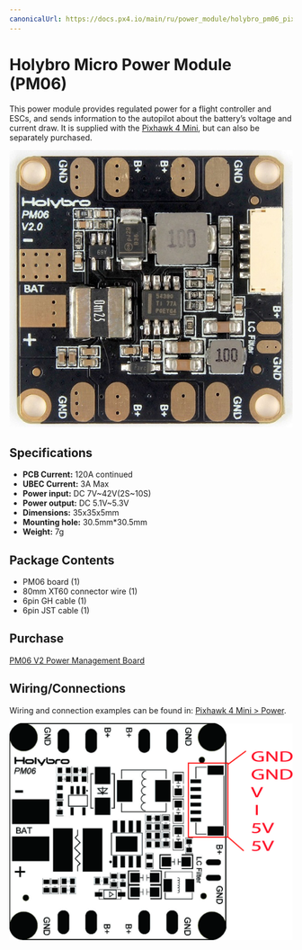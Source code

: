 ```yaml
---
canonicalUrl: https://docs.px4.io/main/ru/power_module/holybro_pm06_pixhawk4mini_power_module
---
```


# Holybro Micro Power Module (PM06)

This power module provides regulated power for a flight controller and ESCs, and sends information to the autopilot about the battery’s voltage and current draw. It is supplied with the [Pixhawk 4 Mini](../flight_controller/pixhawk4_mini.md), but can also be separately purchased.

![PM06](../../assets/hardware/power_module/holybro_pm06/pm06_hero.jpg)


## Specifications

- **PCB Current:** 120A continued
- **UBEC Current:** 3A Max
- **Power input:** DC 7V~42V(2S~10S)
- **Power output:** DC 5.1V~5.3V
- **Dimensions:** 35x35x5mm
- **Mounting hole:** 30.5mm*30.5mm
- **Weight:** 7g

## Package Contents

- PM06 board (1)
- 80mm XT60 connector wire (1)
- 6pin GH cable (1)
- 6pin JST cable (1)


## Purchase

[PM06 V2 Power Management Board](https://shop.holybro.com/micro-power-module-pm06_p1036.html)


## Wiring/Connections

Wiring and connection examples can be found in: [Pixhawk 4 Mini > Power](../assembly/quick_start_pixhawk4_mini.md#power).

![PM06 Pin Map](../../assets/hardware/power_module/holybro_pm06/pm06_pin_map.jpg)

